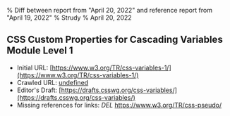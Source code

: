 % Diff between report from "April 20, 2022" and reference report from "April 19, 2022"
% Strudy
% April 20, 2022

## CSS Custom Properties for Cascading Variables Module Level 1

- Initial URL: [https://www.w3.org/TR/css-variables-1/](https://www.w3.org/TR/css-variables-1/)
- Crawled URL: [undefined](undefined)
- Editor's Draft: [https://drafts.csswg.org/css-variables/](https://drafts.csswg.org/css-variables/)
- Missing references for links: *DEL* https://www.w3.org/TR/css-pseudo/



